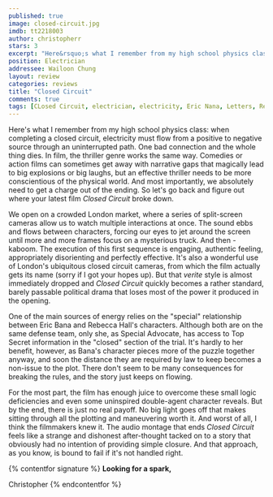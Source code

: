 ```yaml
---
published: true
image: closed-circuit.jpg
imdb: tt2218003
author: christopherr 
stars: 3
excerpt: "Here&rsquo;s what I remember from my high school physics class: when completing a closed circuit, electricity must flow from a positive to negative source through an uninterrupted path. One bad connection and the whole thing dies. In film, the thriller genre works the same way. Comedies or action films can sometimes get away with narrative gaps that magically lead to big explosions or big laughs, but an effective thriller needs to be more conscientious of the physical world. And most importantly, we absolutely need to get a charge out of the ending. So let&rsquo;s go back and figure out where your latest film <em>Closed Circuit</em> broke down."
position: Electrician
addressee: Wailoon Chung
layout: review
categories: reviews
title: "Closed Circuit"
comments: true
tags: [CLosed Circuit, electrician, electricity, Eric Nana, Letters, Rebecca Hall, spy, thriller]
---
```

Here's what I remember from my high school physics class: when completing a closed circuit, electricity must flow from a positive to negative source through an uninterrupted path. One bad connection and the whole thing dies. In film, the thriller genre works the same way. Comedies or action films can sometimes get away with narrative gaps that magically lead to big explosions or big laughs, but an effective thriller needs to be more conscientious of the physical world. And most importantly, we absolutely need to get a charge out of the ending. So let's go back and figure out where your latest film _Closed Circuit_ broke down.

We open on a crowded London market, where a series of split-screen cameras allow us to watch multiple interactions at once. The sound ebbs and flows between characters, forcing our eyes to jet around the screen until more and more frames focus on a mysterious truck. And then - kaboom. The execution of this first sequence is engaging, authentic feeling, appropriately disorienting and perfectly effective. It's also a wonderful use of London's ubiquitous closed circuit cameras, from which the film actually gets its name (sorry if I got your hopes up). But that _verite_ style is almost immediately dropped and _Closed Circuit_ quickly becomes a rather standard, barely passable political drama that loses most of the power it produced in the opening.

One of the main sources of energy relies on the "special" relationship between Eric Bana and Rebecca Hall's characters. Although both are on the same defense team, only she, as Special Advocate, has access to Top Secret information in the "closed" section of the trial. It's hardly to her benefit, however, as Bana's character pieces more of the puzzle together anyway, and soon the distance they are required by law to keep becomes a non-issue to the plot. There don't seem to be many consequences for breaking the rules, and the story just keeps on flowing.

For the most part, the film has enough juice to overcome these small logic deficiencies and even some uninspired double-agent character reveals. But by the end, there is just no real payoff. No big light goes off that makes sitting through all the plotting and maneuvering worth it. And worst of all, I think the filmmakers knew it. The audio montage that ends _Closed Circuit_ feels like a strange and dishonest after-thought tacked on to a story that obviously had no intention of providing simple closure. And that approach, as you know, is bound to fail if it's not handled right.

{% contentfor signature %}
**Looking for a spark,**

Christopher
{% endcontentfor %}